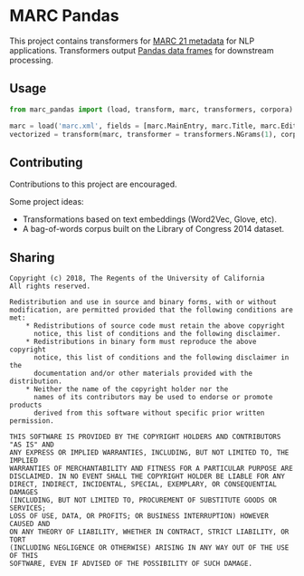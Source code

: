 # MARC Pandas
This project contains transformers for [MARC 21 metadata](https://www.loc.gov/marc/bibliographic/) for NLP applications.
Transformers output [Pandas data frames](https://pandas.pydata.org/pandas-docs/stable/generated/pandas.DataFrame.html#pandas-dataframe) for downstream processing.

## Usage

```python
from marc_pandas import (load, transform, marc, transformers, corpora)

marc = load('marc.xml', fields = [marc.MainEntry, marc.Title, marc.Edition])
vectorized = transform(marc, transformer = transformers.NGrams(1), corpus = corpora.LOC2014)
```

## Contributing

Contributions to this project are encouraged.

Some project ideas:
- Transformations based on text embeddings (Word2Vec, Glove, etc).
- A bag-of-words corpus built on the Library of Congress 2014 dataset.

## Sharing

```
Copyright (c) 2018, The Regents of the University of California
All rights reserved.

Redistribution and use in source and binary forms, with or without
modification, are permitted provided that the following conditions are met:
    * Redistributions of source code must retain the above copyright
      notice, this list of conditions and the following disclaimer.
    * Redistributions in binary form must reproduce the above copyright
      notice, this list of conditions and the following disclaimer in the
      documentation and/or other materials provided with the distribution.
    * Neither the name of the copyright holder nor the
      names of its contributors may be used to endorse or promote products
      derived from this software without specific prior written permission.

THIS SOFTWARE IS PROVIDED BY THE COPYRIGHT HOLDERS AND CONTRIBUTORS "AS IS" AND
ANY EXPRESS OR IMPLIED WARRANTIES, INCLUDING, BUT NOT LIMITED TO, THE IMPLIED
WARRANTIES OF MERCHANTABILITY AND FITNESS FOR A PARTICULAR PURPOSE ARE
DISCLAIMED. IN NO EVENT SHALL THE COPYRIGHT HOLDER BE LIABLE FOR ANY
DIRECT, INDIRECT, INCIDENTAL, SPECIAL, EXEMPLARY, OR CONSEQUENTIAL DAMAGES
(INCLUDING, BUT NOT LIMITED TO, PROCUREMENT OF SUBSTITUTE GOODS OR SERVICES;
LOSS OF USE, DATA, OR PROFITS; OR BUSINESS INTERRUPTION) HOWEVER CAUSED AND
ON ANY THEORY OF LIABILITY, WHETHER IN CONTRACT, STRICT LIABILITY, OR TORT
(INCLUDING NEGLIGENCE OR OTHERWISE) ARISING IN ANY WAY OUT OF THE USE OF THIS
SOFTWARE, EVEN IF ADVISED OF THE POSSIBILITY OF SUCH DAMAGE.
```
